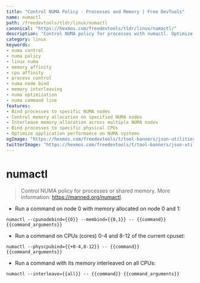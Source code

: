 ```yaml
---
title: "Control NUMA Policy - Processes and Memory | Free DevTools"
name: numactl
path: /freedevtools/tldr/linux/numactl
canonical: "https://hexmos.com/freedevtools/tldr/linux/numactl/"
description: "Control NUMA policy for processes with numactl. Optimize memory allocation and CPU affinity for improved performance on Linux systems. Free online tool, no registration required."
category: linux
keywords:
- numa control
- numa policy
- linux numa
- memory affinity
- cpu affinity
- process control
- numa node bind
- memory interleaving
- numa optimization
- numa command line
features:
- Bind processes to specific NUMA nodes
- Control memory allocation on specified NUMA nodes
- Interleave memory allocation across multiple NUMA nodes
- Bind processes to specific physical CPUs
- Optimize application performance on NUMA systems
ogImage: "https://hexmos.com/freedevtools/t/tool-banners/json-utilities-banner.png"
twitterImage: "https://hexmos.com/freedevtools/t/tool-banners/json-utilities-banner.png"
---
```


# numactl

> Control NUMA policy for processes or shared memory.
> More information: <https://manned.org/numactl>.

- Run a command on node 0 with memory allocated on node 0 and 1:

`numactl --cpunodebind={{0}} --membind={{0,1}} -- {{command}} {{command_arguments}}`

- Run a command on CPUs (cores) 0-4 and 8-12 of the current cpuset:

`numactl --physcpubind={{+0-4,8-12}} -- {{command}} {{command_arguments}}`

- Run a command with its memory interleaved on all CPUs:

`numactl --interleave={{all}} -- {{command}} {{command_arguments}}`

